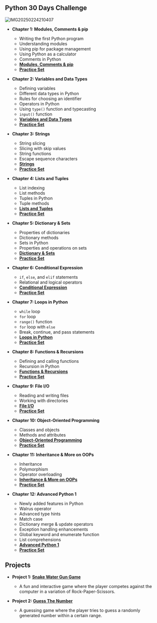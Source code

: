 ## Python 30 Days Challenge
![IMG20250224210407](https://github.com/user-attachments/assets/6c94f360-3ac3-4102-93fd-c9cb0e7dc448)

- **Chapter 1: Modules, Comments & pip**  
  - Writing the first Python program  
  - Understanding modules  
  - Using pip for package management  
  - Using Python as a calculator  
  - Comments in Python  
  - **[Modules, Comments & pip](https://github.com/sandeepshrmadev/Python-30-Days-Challenge/tree/main/Chapter%201)**  
  - **[Practice Set](https://github.com/sandeepshrmadev/Python-30-Days-Challenge/tree/main/Chapter%201/Practice)**  

- **Chapter 2: Variables and Data Types**  
  - Defining variables  
  - Different data types in Python  
  - Rules for choosing an identifier  
  - Operators in Python  
  - Using `type()` function and typecasting  
  - `input()` function  
  - **[Variables and Data Types](https://github.com/sandeepshrmadev/Python-30-Days-Challenge/tree/main/Chapter%202)**  
  - **[Practice Set](https://github.com/sandeepshrmadev/Python-30-Days-Challenge/tree/main/Chapter%202/Practice)**  

- **Chapter 3: Strings**  
  - String slicing  
  - Slicing with skip values  
  - String functions  
  - Escape sequence characters  
  - **[Strings](https://github.com/sandeepshrmadev/Python-30-Days-Challenge/tree/main/Chapter%203)**  
  - **[Practice Set](https://github.com/sandeepshrmadev/Python-30-Days-Challenge/tree/main/Chapter%203/Practice)**  

- **Chapter 4: Lists and Tuples**  
  - List indexing  
  - List methods  
  - Tuples in Python  
  - Tuple methods  
  - **[Lists and Tuples](https://github.com/sandeepshrmadev/Python-30-Days-Challenge/tree/main/Chapter%204)**  
  - **[Practice Set](https://github.com/sandeepshrmadev/Python-30-Days-Challenge/tree/main/Chapter%204/Practice)**  

- **Chapter 5: Dictionary & Sets**  
  - Properties of dictionaries  
  - Dictionary methods  
  - Sets in Python  
  - Properties and operations on sets  
  - **[Dictionary & Sets](https://github.com/sandeepshrmadev/Python-30-Days-Challenge/tree/main/Chapter%205)**  
  - **[Practice Set](https://github.com/sandeepshrmadev/Python-30-Days-Challenge/tree/main/Chapter%205/Practice)**  

- **Chapter 6: Conditional Expression**  
  - `if`, `else`, and `elif` statements  
  - Relational and logical operators  
  - **[Conditional Expression](https://github.com/sandeepshrmadev/Python-30-Days-Challenge/tree/main/Chapter%206)**  
  - **[Practice Set](https://github.com/sandeepshrmadev/Python-30-Days-Challenge/tree/main/Chapter%206/Practice)**  

- **Chapter 7: Loops in Python**  
  - `while` loop  
  - `for` loop  
  - `range()` function  
  - `for` loop with `else`  
  - Break, continue, and pass statements  
  - **[Loops in Python](https://github.com/sandeepshrmadev/Python-30-Days-Challenge/tree/main/Chapter%207)**  
  - **[Practice Set](https://github.com/sandeepshrmadev/Python-30-Days-Challenge/tree/main/Chapter%207/Practice)**  

- **Chapter 8: Functions & Recursions**  
  - Defining and calling functions  
  - Recursion in Python  
  - **[Functions & Recursions](https://github.com/sandeepshrmadev/Python-30-Days-Challenge/tree/main/Chapter%208)**  
  - **[Practice Set](https://github.com/sandeepshrmadev/Python-30-Days-Challenge/tree/main/Chapter%208/Practice)**

- **Chapter 9: File I/O**
  - Reading and writing files
  - Working with directories
  - **[File I/O](https://github.com/sandeepshrmadev/Python-30-Days-Challenge/tree/main/Chapter%209)**
  - **[Practice Set](https://github.com/sandeepshrmadev/Python-30-Days-Challenge/tree/main/Chapter%209/Practice)**
  
- **Chapter 10: Object-Oriented Programming**
  - Classes and objects
  - Methods and attributes
  - **[Object-Oriented Programming](https://github.com/sandeepshrmadev/Python-30-Days-Challenge/tree/main/Chapter%2010)**
  - **[Practice Set](https://github.com/sandeepshrmadev/Python-30-Days-Challenge/tree/main/Chapter%2010/Practice)**
 
- **Chapter 11: Inheritance & More on OOPs**
  - Inheritance
  - Polymorphism
  - Operator overloading
  - **[Inheritance & More on OOPs](https://github.com/sandeepshrmadev/Python-30-Days-Challenge/tree/main/Chapter%2011)**
  - **[Practice Set](https://github.com/sandeepshrmadev/Python-30-Days-Challenge/tree/main/Chapter%2011/Practice)**

- **Chapter 12: Advanced Python 1**
  - Newly added features in Python
  - Walrus operator
  - Advanced type hints
  - Match case
  - Dictionary merge & update operators
  - Exception handling enhancements
  - Global keyword and enumerate function
  - List comprehensions
  - **[Advanced Python 1](https://github.com/sandeepshrmadev/Python-30-Days-Challenge/tree/main/Chapter%2012)**
  - **[Practice Set](https://github.com/sandeepshrmadev/Python-30-Days-Challenge/tree/main/Chapter%2012/Practice)**

  
## Projects

- **Project 1: [Snake Water Gun Game](https://github.com/sandeepshrmadev/Python-30-Days-Challenge/tree/main/Project%201)**
  - A fun and interactive game where the player competes against the computer in a variation of Rock-Paper-Scissors.

- **Project 2: [Guess The Number](https://github.com/sandeepshrmadev/Python-30-Days-Challenge/tree/main/Project%202)**
  - A guessing game where the player tries to guess a randomly generated number within a certain range.
